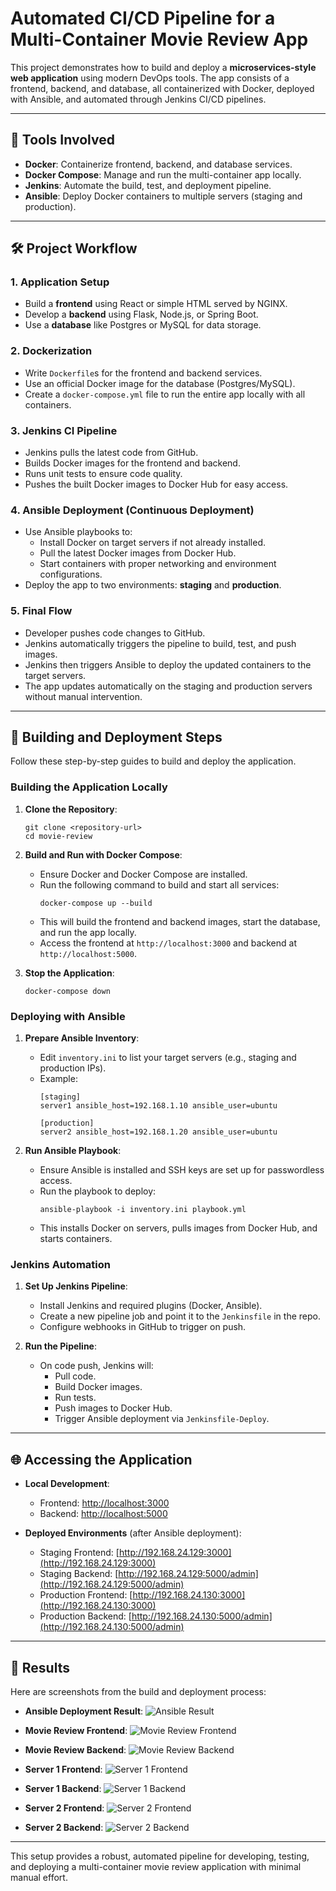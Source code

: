 # Automated CI/CD Pipeline for a Multi-Container Movie Review App

This project demonstrates how to build and deploy a **microservices-style web application** using modern DevOps tools. The app consists of a frontend, backend, and database, all containerized with Docker, deployed with Ansible, and automated through Jenkins CI/CD pipelines.

---

## 🔧 Tools Involved

- **Docker**: Containerize frontend, backend, and database services.
- **Docker Compose**: Manage and run the multi-container app locally.
- **Jenkins**: Automate the build, test, and deployment pipeline.
- **Ansible**: Deploy Docker containers to multiple servers (staging and production).

---

## 🛠️ Project Workflow

### 1. Application Setup
- Build a **frontend** using React or simple HTML served by NGINX.
- Develop a **backend** using Flask, Node.js, or Spring Boot.
- Use a **database** like Postgres or MySQL for data storage.

### 2. Dockerization
- Write `Dockerfile`s for the frontend and backend services.
- Use an official Docker image for the database (Postgres/MySQL).
- Create a `docker-compose.yml` file to run the entire app locally with all containers.

### 3. Jenkins CI Pipeline
- Jenkins pulls the latest code from GitHub.
- Builds Docker images for the frontend and backend.
- Runs unit tests to ensure code quality.
- Pushes the built Docker images to Docker Hub for easy access.

### 4. Ansible Deployment (Continuous Deployment)
- Use Ansible playbooks to:
  - Install Docker on target servers if not already installed.
  - Pull the latest Docker images from Docker Hub.
  - Start containers with proper networking and environment configurations.
- Deploy the app to two environments: **staging** and **production**.

### 5. Final Flow
- Developer pushes code changes to GitHub.
- Jenkins automatically triggers the pipeline to build, test, and push images.
- Jenkins then triggers Ansible to deploy the updated containers to the target servers.
- The app updates automatically on the staging and production servers without manual intervention.

---

## 🚀 Building and Deployment Steps

Follow these step-by-step guides to build and deploy the application.

### Building the Application Locally

1. **Clone the Repository**:
   ```
   git clone <repository-url>
   cd movie-review
   ```

2. **Build and Run with Docker Compose**:
   - Ensure Docker and Docker Compose are installed.
   - Run the following command to build and start all services:
     ```
     docker-compose up --build
     ```
   - This will build the frontend and backend images, start the database, and run the app locally.
   - Access the frontend at `http://localhost:3000` and backend at `http://localhost:5000`.

3. **Stop the Application**:
   ```
   docker-compose down
   ```

### Deploying with Ansible

1. **Prepare Ansible Inventory**:
   - Edit `inventory.ini` to list your target servers (e.g., staging and production IPs).
   - Example:
     ```
     [staging]
     server1 ansible_host=192.168.1.10 ansible_user=ubuntu

     [production]
     server2 ansible_host=192.168.1.20 ansible_user=ubuntu
     ```

2. **Run Ansible Playbook**:
   - Ensure Ansible is installed and SSH keys are set up for passwordless access.
   - Run the playbook to deploy:
     ```
     ansible-playbook -i inventory.ini playbook.yml
     ```
   - This installs Docker on servers, pulls images from Docker Hub, and starts containers.

### Jenkins Automation

1. **Set Up Jenkins Pipeline**:
   - Install Jenkins and required plugins (Docker, Ansible).
   - Create a new pipeline job and point it to the `Jenkinsfile` in the repo.
   - Configure webhooks in GitHub to trigger on push.

2. **Run the Pipeline**:
   - On code push, Jenkins will:
     - Pull code.
     - Build Docker images.
     - Run tests.
     - Push images to Docker Hub.
     - Trigger Ansible deployment via `Jenkinsfile-Deploy`.

---

## 🌐 Accessing the Application

- **Local Development**:
  - Frontend: [http://localhost:3000](http://localhost:3000)
  - Backend: [http://localhost:5000](http://localhost:5000)

- **Deployed Environments** (after Ansible deployment):
  - Staging Frontend: [http://192.168.24.129:3000](http://192.168.24.129:3000)
  - Staging Backend: [http://192.168.24.129:5000/admin](http://192.168.24.129:5000/admin)
  - Production Frontend: [http://192.168.24.130:3000](http://192.168.24.130:3000)
  - Production Backend: [http://192.168.24.130:5000/admin](http://192.168.24.130:5000/admin)

---

## 📁 Results

Here are screenshots from the build and deployment process:

- **Ansible Deployment Result**:
  ![Ansible Result](results/Ansible%20Result.png)

- **Movie Review Frontend**:
  ![Movie Review Frontend](results/Movie%20Review%20Frontend.png)

- **Movie Review Backend**:
  ![Movie Review Backend](results/Movie%20Review%20Backend.png)

- **Server 1 Frontend**:
  ![Server 1 Frontend](results/server1-frontend.png)

- **Server 1 Backend**:
  ![Server 1 Backend](results/server1-backend.png)

- **Server 2 Frontend**:
  ![Server 2 Frontend](results/server2-frontend.png)

- **Server 2 Backend**:
  ![Server 2 Backend](results/server2-backend.png)

---

This setup provides a robust, automated pipeline for developing, testing, and deploying a multi-container movie review application with minimal manual effort.
